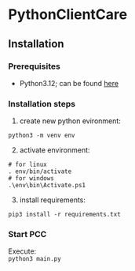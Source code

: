 # PythonClientCare

## Installation

### Prerequisites
- Python3.12; can be found [here](https://www.python.org/downloads/)

### Installation steps
1. create new python evironment:
```shell
python3 -m venv env
```
2. activate environment:
```shell
# for linux
. env/bin/activate
# for windows
.\env\bin\Activate.ps1
```
3. install requirements:
```shell
pip3 install -r requirements.txt
```

### Start PCC
Execute:  
`python3 main.py`

